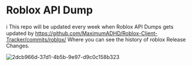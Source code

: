 # Roblox API Dump

ℹ️ This repo will be updated every week when Roblox API Dumps gets updated by https://github.com/MaximumADHD/Roblox-Client-Tracker/commits/roblox/
Where you can see the history of roblox Release Changes.


![2dcb966d-37d1-4b5b-9e97-d9c0c158b323](https://github.com/user-attachments/assets/d2dc8f3b-219c-493a-b5a4-256b72b19d11)
